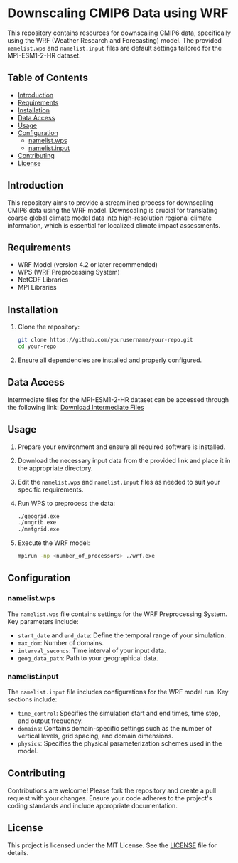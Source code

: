 
# Downscaling CMIP6 Data using WRF

This repository contains resources for downscaling CMIP6 data, specifically using the WRF (Weather Research and Forecasting) model. The provided `namelist.wps` and `namelist.input` files are default settings tailored for the MPI-ESM1-2-HR dataset.

## Table of Contents

- [Introduction](#introduction)
- [Requirements](#requirements)
- [Installation](#installation)
- [Data Access](#data-access)
- [Usage](#usage)
- [Configuration](#configuration)
  - [namelist.wps](#namelistwps)
  - [namelist.input](#namelistinput)
- [Contributing](#contributing)
- [License](#license)

## Introduction

This repository aims to provide a streamlined process for downscaling CMIP6 data using the WRF model. Downscaling is crucial for translating coarse global climate model data into high-resolution regional climate information, which is essential for localized climate impact assessments.

## Requirements

- WRF Model (version 4.2 or later recommended)
- WPS (WRF Preprocessing System)
- NetCDF Libraries
- MPI Libraries

## Installation

1. Clone the repository:

   ```bash
   git clone https://github.com/yourusername/your-repo.git
   cd your-repo
   ```

2. Ensure all dependencies are installed and properly configured.

## Data Access

Intermediate files for the MPI-ESM1-2-HR dataset can be accessed through the following link: [Download Intermediate Files](https://terabox.com/s/1u9iBMcHWD1uDFIm1USo5hg)

## Usage

1. Prepare your environment and ensure all required software is installed.

2. Download the necessary input data from the provided link and place it in the appropriate directory.

3. Edit the `namelist.wps` and `namelist.input` files as needed to suit your specific requirements.

4. Run WPS to preprocess the data:

   ```bash
   ./geogrid.exe
   ./ungrib.exe
   ./metgrid.exe
   ```

5. Execute the WRF model:

   ```bash
   mpirun -np <number_of_processors> ./wrf.exe
   ```

## Configuration

### namelist.wps

The `namelist.wps` file contains settings for the WRF Preprocessing System. Key parameters include:

- `start_date` and `end_date`: Define the temporal range of your simulation.
- `max_dom`: Number of domains.
- `interval_seconds`: Time interval of your input data.
- `geog_data_path`: Path to your geographical data.

### namelist.input

The `namelist.input` file includes configurations for the WRF model run. Key sections include:

- `time_control`: Specifies the simulation start and end times, time step, and output frequency.
- `domains`: Contains domain-specific settings such as the number of vertical levels, grid spacing, and domain dimensions.
- `physics`: Specifies the physical parameterization schemes used in the model.

## Contributing

Contributions are welcome! Please fork the repository and create a pull request with your changes. Ensure your code adheres to the project's coding standards and include appropriate documentation.

## License

This project is licensed under the MIT License. See the [LICENSE](LICENSE) file for details.
